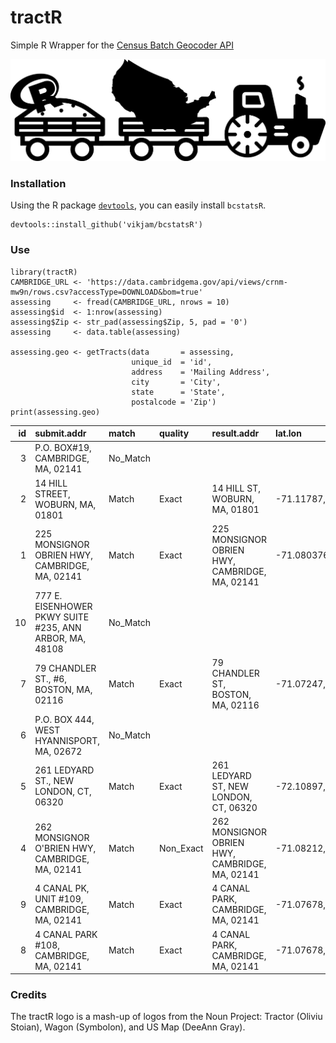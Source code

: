 # tractR
Simple R Wrapper for the [Census Batch Geocoder API](https://geocoding.geo.census.gov/geocoder/)

![tractR](assets/tractR.png?raw=true "tractR")

### Installation
Using the R package [`devtools`](https://www.rstudio.com/products/rpackages/devtools/), you can easily install `bcstatsR`.
```{r}
devtools::install_github('vikjam/bcstatsR')
```

### Use
```{r}
library(tractR)
CAMBRIDGE_URL <- 'https://data.cambridgema.gov/api/views/crnm-mw9n/rows.csv?accessType=DOWNLOAD&bom=true'
assessing     <- fread(CAMBRIDGE_URL, nrows = 10)
assessing$id  <- 1:nrow(assessing)
assessing$Zip <- str_pad(assessing$Zip, 5, pad = '0')
assessing     <- data.table(assessing)

assessing.geo <- getTracts(data       = assessing,
                           unique_id  = 'id',
                           address    = 'Mailing Address',
                           city       = 'City',
                           state      = 'State',
                           postalcode = 'Zip')
print(assessing.geo)
```
| id|submit.addr                                             |match    |quality   |result.addr                                    |lat.lon             |  tiger.id|side | state| county|  tract| block|
|--:|:-------------------------------------------------------|:--------|:---------|:----------------------------------------------|:-------------------|---------:|:----|-----:|------:|------:|-----:|
|  3|P.O. BOX#19, CAMBRIDGE, MA, 02141                       |No_Match |          |                                               |                    |        NA|     |    NA|     NA|     NA|    NA|
|  2|14 HILL STREET, WOBURN, MA, 01801                       |Match    |Exact     |14 HILL ST, WOBURN, MA, 01801                  |-71.11787,42.479633 |  87105447|L    |    25|     17| 333400|  1026|
|  1|225 MONSIGNOR OBRIEN HWY, CAMBRIDGE, MA, 02141          |Match    |Exact     |225 MONSIGNOR OBRIEN HWY, CAMBRIDGE, MA, 02141 |-71.080376,42.37281 |  87108564|R    |    25|     17| 352101|  1006|
| 10|777 E. EISENHOWER PKWY SUITE #235, ANN ARBOR, MA, 48108 |No_Match |          |                                               |                    |        NA|     |    NA|     NA|     NA|    NA|
|  7|79 CHANDLER ST., #6, BOSTON, MA, 02116                  |Match    |Exact     |79 CHANDLER ST, BOSTON, MA, 02116              |-71.07247,42.346565 |  85698106|R    |    25|     25|  70300|  3003|
|  6|P.O. BOX 444, WEST HYANNISPORT, MA, 02672               |No_Match |          |                                               |                    |        NA|     |    NA|     NA|     NA|    NA|
|  5|261 LEDYARD ST., NEW LONDON, CT, 06320                  |Match    |Exact     |261 LEDYARD ST, NEW LONDON, CT, 06320          |-72.10897,41.36469  |  56850523|R    |     9|     11| 690300|  1013|
|  4|262 MONSIGNOR O'BRIEN HWY, CAMBRIDGE, MA, 02141         |Match    |Non_Exact |262 MONSIGNOR OBRIEN HWY, CAMBRIDGE, MA, 02141 |-71.08212,42.37369  |  87090708|L    |    25|     17| 351500|  1033|
|  9|4 CANAL PK, UNIT #109, CAMBRIDGE, MA, 02141             |Match    |Exact     |4 CANAL PARK, CAMBRIDGE, MA, 02141             |-71.07678,42.36993  | 636268605|R    |    25|     17| 352102|  1001|
|  8|4 CANAL PARK #108, CAMBRIDGE, MA, 02141                 |Match    |Exact     |4 CANAL PARK, CAMBRIDGE, MA, 02141             |-71.07678,42.36993  | 636268605|R    |    25|     17| 352102|  1001|

### Credits
The tractR logo is a mash-up of logos from the Noun Project: Tractor (Oliviu Stoian), Wagon (Symbolon), and US Map (DeeAnn Gray).
